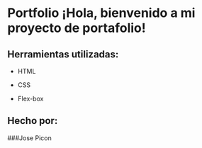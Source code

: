 # Portfolio ¡Hola, bienvenido a mi proyecto de portafolio!

## Herramientas utilizadas:

* HTML

* CSS

* Flex-box

## Hecho por:

###Jose Picon
